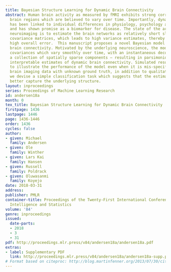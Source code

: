 ```yaml
---
title: Bayesian Structure Learning for Dynamic Brain Connectivity
abstract: Human brain activity as measured by fMRI exhibits strong correlations between
  brain regions which are believed to vary over time. Importantly, dynamic connectivity
  has been linked to individual differences in physiology, psychology and behavior,
  and has shown promise as a biomarker for disease. The state of the art in computational
  neuroimaging is to estimate the brain networks as relatively short sliding window
  covariance matrices, which leads to high variance estimates, thereby resulting in
  high overall error.  This manuscript proposes a novel Bayesian model for dynamic
  brain connectivity. Motivated by the underlying neuroscience, the model estimates
  covariances which vary smoothly over time, with an instantaneous decomposition into
  a collection of spatially sparse components – resulting in parsimonious and highly
  interpretable estimates of dynamic brain connectivity. Simulated results are presented
  to illustrate the performance of the model even when it is mis-specified. For real
  brain imaging data with unknown ground truth, in addition to qualitative evaluation,
  we devise a simple classification task which suggests that the estimated brain networks
  better capture the underlying structure.
layout: inproceedings
series: Proceedings of Machine Learning Research
id: andersen18a
month: 0
tex_title: Bayesian Structure Learning for Dynamic Brain Connectivity
firstpage: 1436
lastpage: 1446
page: 1436-1446
order: 1436
cycles: false
author:
- given: Michael
  family: Andersen
- given: Ole
  family: Winther
- given: Lars Kai
  family: Hansen
- given: Russell
  family: Poldrack
- given: Oluwasanmi
  family: Koyejo
date: 2018-03-31
address: 
publisher: PMLR
container-title: Proceedings of the Twenty-First International Conference on Artificial
  Intelligence and Statistics
volume: '84'
genre: inproceedings
issued:
  date-parts:
  - 2018
  - 3
  - 31
pdf: http://proceedings.mlr.press/v84/andersen18a/andersen18a.pdf
extras:
- label: Supplementary PDF
  link: http://proceedings.mlr.press/v84/andersen18a/andersen18a-supp.pdf
# Format based on citeproc: http://blog.martinfenner.org/2013/07/30/citeproc-yaml-for-bibliographies/
---
```


